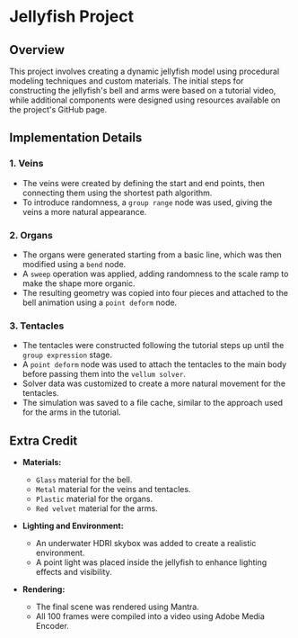 # Jellyfish Project

## Overview
This project involves creating a dynamic jellyfish model using procedural modeling techniques and custom materials. The initial steps for constructing the jellyfish's bell and arms were based on a tutorial video, while additional components were designed using resources available on the project's GitHub page.

## Implementation Details

### 1. Veins
- The veins were created by defining the start and end points, then connecting them using the shortest path algorithm.
- To introduce randomness, a `group range` node was used, giving the veins a more natural appearance.

### 2. Organs
- The organs were generated starting from a basic line, which was then modified using a `bend` node.
- A `sweep` operation was applied, adding randomness to the scale ramp to make the shape more organic.
- The resulting geometry was copied into four pieces and attached to the bell animation using a `point deform` node.

### 3. Tentacles
- The tentacles were constructed following the tutorial steps up until the `group expression` stage.
- A `point deform` node was used to attach the tentacles to the main body before passing them into the `vellum solver`.
- Solver data was customized to create a more natural movement for the tentacles.
- The simulation was saved to a file cache, similar to the approach used for the arms in the tutorial.

## Extra Credit

- **Materials:**
  - `Glass` material for the bell.
  - `Metal` material for the veins and tentacles.
  - `Plastic` material for the organs.
  - `Red velvet` material for the arms.

- **Lighting and Environment:**
  - An underwater HDRI skybox was added to create a realistic environment.
  - A point light was placed inside the jellyfish to enhance lighting effects and visibility.

- **Rendering:**
  - The final scene was rendered using Mantra.
  - All 100 frames were compiled into a video using Adobe Media Encoder.
